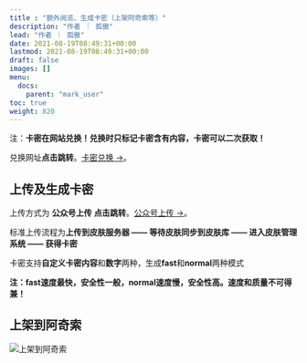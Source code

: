 ```yaml
---
title : "额外阅览、生成卡密（上架阿奇索等）"
description: "作者 ｜ 孤傲"
lead: "作者 ｜ 孤傲"
date: 2021-08-19T08:49:31+00:00
lastmod: 2021-08-19T08:49:31+00:00
draft: false 
images: []
menu:
  docs:
    parent: "mark_user"
toc: true
weight: 820
---
```


注：**卡密在网站兑换！兑换时只标记卡密含有内容，卡密可以二次获取！**

兑换网址**点击跳转**。[卡密兑换 →](https://skin-api-sq.gushao.club/redeem)。

## 上传及生成卡密

上传方式为 **公众号上传** **点击跳转**。[公众号上传 →](https://skin.gushao.club/docs/mark_user/skinupland/#%E5%85%AC%E4%BC%97%E5%8F%B7%E4%B8%8A%E4%BC%A0)。

标准上传流程为**上传到皮肤服务器 —— 等待皮肤同步到皮肤库 —— 进入皮肤管理系统 —— 获得卡密**

卡密支持**自定义卡密内容**和**数字**两种，生成**fast**和**normal**两种模式

**注：fast速度最快，安全性一般，normal速度慢，安全性高。速度和质量不可得兼！**

## 上架到阿奇索

![上架到阿奇索](https://skin.gushao.club/docs/mark_user/SkinCard/image.png)
